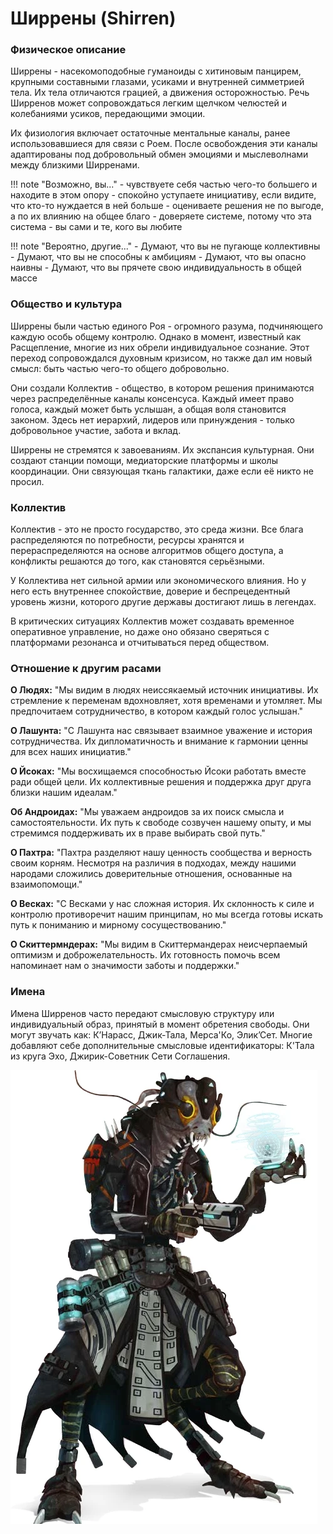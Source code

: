 # Ширрены (Shirren)

### Физическое описание
Ширрены - насекомоподобные гуманоиды с хитиновым панцирем, крупными составными глазами, усиками и внутренней симметрией тела. Их тела отличаются грацией, а движения осторожностью. Речь Ширренов может сопровождаться легким щелчком челюстей и колебаниями усиков, передающими эмоции.

Их физиология включает остаточные ментальные каналы, ранее использовавшиеся для связи с Роем. После освобождения эти каналы адаптированы под добровольный обмен эмоциями и мыслеволнами между близкими Ширренами.

!!! note "Возможно, вы..."
    - чувствуете себя частью чего-то большего и находите в этом опору
    - спокойно уступаете инициативу, если видите, что кто-то нуждается в ней больше
    - оцениваете решения не по выгоде, а по их влиянию на общее благо
    - доверяете системе, потому что эта система - вы сами и те, кого вы любите

!!! note "Вероятно, другие..."
    - Думают, что вы не пугающе коллективны
    - Думают, что вы не способны к амбициям
    - Думают, что вы опасно наивны
    - Думают, что вы прячете свою индивидуальность в общей массе

### Общество и культура

Ширрены были частью единого Роя - огромного разума, подчиняющего каждую особь общему контролю. Однако в момент, известный как Расщепление, многие из них обрели индивидуальное сознание. Этот переход сопровождался духовным кризисом, но также дал им новый смысл: быть частью чего-то общего добровольно.

Они создали Коллектив - общество, в котором решения принимаются через распределённые каналы консенсуса. Каждый имеет право голоса, каждый может быть услышан, а общая воля становится законом. Здесь нет иерархий, лидеров или принуждения - только добровольное участие, забота и вклад.

Ширрены не стремятся к завоеваниям. Их экспансия культурная. Они создают станции помощи, медиаторские платформы и школы координации. Они связующая ткань галактики, даже если её никто не просил.

### Коллектив
Коллектив - это не просто государство, это среда жизни. Все блага распределяются по потребности, ресурсы хранятся и перераспределяются на основе алгоритмов общего доступа, а конфликты решаются до того, как становятся серьёзными.

У Коллектива нет сильной армии или экономического влияния. Но у него есть внутреннее спокойствие, доверие и беспрецедентный уровень жизни, которого другие державы достигают лишь в легендах.

В критических ситуациях Коллектив может создавать временное оперативное управление, но даже оно обязано сверяться с платформами резонанса и отчитываться перед обществом.

### Отношение к другим расами
**О Людях:** 
"Мы видим в людях неиссякаемый источник инициативы. Их стремление к переменам вдохновляет, хотя временами и утомляет. Мы предпочитаем сотрудничество, в котором каждый голос услышан."

**О Лашунта:** 
"С Лашунта нас связывает взаимное уважение и история сотрудничества. Их дипломатичность и внимание к гармонии ценны для всех наших инициатив."

**О Йсоках:** 
"Мы восхищаемся способностью Йсоки работать вместе ради общей цели. Их коллективные решения и поддержка друг друга близки нашим идеалам."

**Об Андроидах:** 
"Мы уважаем андроидов за их поиск смысла и самостоятельности. Их путь к свободе созвучен нашему опыту, и мы стремимся поддерживать их в праве выбирать свой путь."

**О Пахтра:** 
"Пахтра разделяют нашу ценность сообщества и верность своим корням. Несмотря на различия в подходах, между нашими народами сложились доверительные отношения, основанные на взаимопомощи."

**О Весках:** 
"С Весками у нас сложная история. Их склонность к силе и контролю противоречит нашим принципам, но мы всегда готовы искать путь к пониманию и мирному сосуществованию."

**О Скиттермндерах:** 
"Мы видим в Скиттермандерах неисчерпаемый оптимизм и доброжелательность. Их готовность помочь всем напоминает нам о значимости заботы и поддержки."

### Имена
Имена Ширренов часто передают смысловую структуру или индивидуальный образ, принятый в момент обретения свободы. Они могут звучать как: К’Нарасс, Джик-Тала, Мерса'Ко, Элик’Сет. Многие добавляют себе дополнительные смысловые идентификаторы: К'Тала из круга Эхо, Джирик-Советник Сети Соглашения.

![Ширрен](../../images/Shirren.webp)